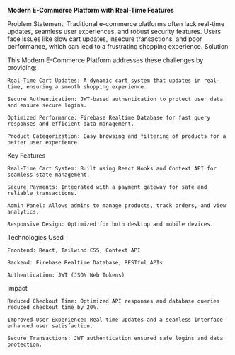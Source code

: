 **Modern E-Commerce Platform with Real-Time Features**

Problem Statement:
Traditional e-commerce platforms often lack real-time updates, seamless user experiences, and robust security features. Users face issues like slow cart updates, insecure transactions, and poor performance, which can lead to a frustrating shopping experience.
Solution

This Modern E-Commerce Platform addresses these challenges by providing:

    Real-Time Cart Updates: A dynamic cart system that updates in real-time, ensuring a smooth shopping experience.

    Secure Authentication: JWT-based authentication to protect user data and ensure secure logins.

    Optimized Performance: Firebase Realtime Database for fast query responses and efficient data management.

    Product Categorization: Easy browsing and filtering of products for a better user experience.

Key Features

    Real-Time Cart System: Built using React Hooks and Context API for seamless state management.

    Secure Payments: Integrated with a payment gateway for safe and reliable transactions.

    Admin Panel: Allows admins to manage products, track orders, and view analytics.

    Responsive Design: Optimized for both desktop and mobile devices.

Technologies Used

    Frontend: React, Tailwind CSS, Context API

    Backend: Firebase Realtime Database, RESTful APIs

    Authentication: JWT (JSON Web Tokens)
Impact

    Reduced Checkout Time: Optimized API responses and database queries reduced checkout time by 20%.

    Improved User Experience: Real-time updates and a seamless interface enhanced user satisfaction.

    Secure Transactions: JWT authentication ensured safe logins and data protection.
